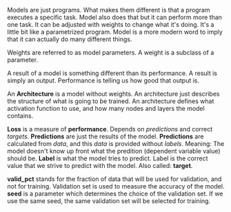 Models are just programs. What makes them different is that a program executes a specific task. Model also does that but it can perform more than one task. It can be adjusted with weights to change what it's doing. It's a little bit like a parametrized program. Model is a more modern word to imply that it can actually do many different things.

Weights are referred to as model parameters. A weight is a subclass of a parameter.

A result of a model is something different than its performance. A result is simply an output. Performance is telling us how good that output is. 

An **Architecture** is a model without weights. An architecture just describes the structure of what is going to be trained. An architecture defines what activation function to use, and how many nodes and layers the model contains.

**Loss** is a measure of **performance**. Depends on *predictions* and correct *targets*.
**Predictions** are just the results of the model.
**Predictions** are calculated from *data*, and this *data* is provided without *labels*. Meaning: The model doesn't know up front what the predition (dependent variable value) should be.
**Label** is what the model tries to predict. Label is the correct value that we strive to predict with the model. Also called: **target**.

**valid_pct** stands for the fraction of data that will be used for validation, and not for training. 
Validation set is used to measure the accuracy of the model.
**seed** is a parameter which determines the choice of the validation set. If we use the same seed, the same validation set will be selected for training.
